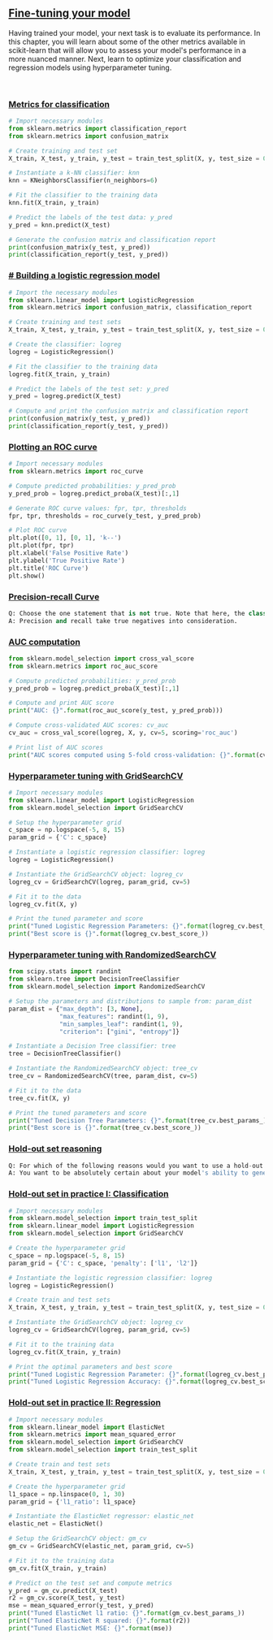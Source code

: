 ## [Fine-tuning your model](https://app.datacamp.com/learn/courses/supervised-learning-with-scikit-learn)

Having trained your model, your next task is to evaluate its performance. In this chapter, you will learn about some of the other metrics available in scikit-learn that will allow you to assess your model's performance in a more nuanced manner. Next, learn to optimize your classification and regression models using hyperparameter tuning. 

<br>

### [Metrics for classification](https://campus.datacamp.com/courses/supervised-learning-with-scikit-learn/fine-tuning-your-model?ex=2)

```Python
# Import necessary modules
from sklearn.metrics import classification_report
from sklearn.metrics import confusion_matrix

# Create training and test set
X_train, X_test, y_train, y_test = train_test_split(X, y, test_size = 0.4, random_state=42)

# Instantiate a k-NN classifier: knn
knn = KNeighborsClassifier(n_neighbors=6)

# Fit the classifier to the training data
knn.fit(X_train, y_train)

# Predict the labels of the test data: y_pred
y_pred = knn.predict(X_test)

# Generate the confusion matrix and classification report
print(confusion_matrix(y_test, y_pred))
print(classification_report(y_test, y_pred))
```

### [# Building a logistic regression model](https://campus.datacamp.com/courses/supervised-learning-with-scikit-learn/fine-tuning-your-model?ex=4)

```Python
# Import the necessary modules
from sklearn.linear_model import LogisticRegression
from sklearn.metrics import confusion_matrix, classification_report

# Create training and test sets
X_train, X_test, y_train, y_test = train_test_split(X, y, test_size = 0.4, random_state=42)

# Create the classifier: logreg
logreg = LogisticRegression()

# Fit the classifier to the training data
logreg.fit(X_train, y_train)

# Predict the labels of the test set: y_pred
y_pred = logreg.predict(X_test)

# Compute and print the confusion matrix and classification report
print(confusion_matrix(y_test, y_pred))
print(classification_report(y_test, y_pred))
```

### [Plotting an ROC curve](https://campus.datacamp.com/courses/supervised-learning-with-scikit-learn/fine-tuning-your-model?ex=5)

```Python
# Import necessary modules
from sklearn.metrics import roc_curve

# Compute predicted probabilities: y_pred_prob
y_pred_prob = logreg.predict_proba(X_test)[:,1]

# Generate ROC curve values: fpr, tpr, thresholds
fpr, tpr, thresholds = roc_curve(y_test, y_pred_prob)

# Plot ROC curve
plt.plot([0, 1], [0, 1], 'k--')
plt.plot(fpr, tpr)
plt.xlabel('False Positive Rate')
plt.ylabel('True Positive Rate')
plt.title('ROC Curve')
plt.show()
```

### [Precision-recall Curve](https://campus.datacamp.com/courses/supervised-learning-with-scikit-learn/fine-tuning-your-model?ex=6)

```Python
Q: Choose the one statement that is not true. Note that here, the class is positive (1) if the individual has diabetes.
A: Precision and recall take true negatives into consideration.
```

### [AUC computation](https://campus.datacamp.com/courses/supervised-learning-with-scikit-learn/fine-tuning-your-model?ex=8)

```Python
from sklearn.model_selection import cross_val_score
from sklearn.metrics import roc_auc_score

# Compute predicted probabilities: y_pred_prob
y_pred_prob = logreg.predict_proba(X_test)[:,1]

# Compute and print AUC score
print("AUC: {}".format(roc_auc_score(y_test, y_pred_prob)))

# Compute cross-validated AUC scores: cv_auc
cv_auc = cross_val_score(logreg, X, y, cv=5, scoring='roc_auc')

# Print list of AUC scores
print("AUC scores computed using 5-fold cross-validation: {}".format(cv_auc))
```

### [Hyperparameter tuning with GridSearchCV](https://campus.datacamp.com/courses/supervised-learning-with-scikit-learn/fine-tuning-your-model?ex=10)

```Python
# Import necessary modules
from sklearn.linear_model import LogisticRegression
from sklearn.model_selection import GridSearchCV

# Setup the hyperparameter grid
c_space = np.logspace(-5, 8, 15)
param_grid = {'C': c_space}

# Instantiate a logistic regression classifier: logreg
logreg = LogisticRegression()

# Instantiate the GridSearchCV object: logreg_cv
logreg_cv = GridSearchCV(logreg, param_grid, cv=5)

# Fit it to the data
logreg_cv.fit(X, y)

# Print the tuned parameter and score
print("Tuned Logistic Regression Parameters: {}".format(logreg_cv.best_params_))
print("Best score is {}".format(logreg_cv.best_score_))
```

### [Hyperparameter tuning with RandomizedSearchCV](https://campus.datacamp.com/courses/supervised-learning-with-scikit-learn/fine-tuning-your-model?ex=11)

```Python
from scipy.stats import randint
from sklearn.tree import DecisionTreeClassifier
from sklearn.model_selection import RandomizedSearchCV

# Setup the parameters and distributions to sample from: param_dist
param_dist = {"max_depth": [3, None],
              "max_features": randint(1, 9),
              "min_samples_leaf": randint(1, 9),
              "criterion": ["gini", "entropy"]}

# Instantiate a Decision Tree classifier: tree
tree = DecisionTreeClassifier()

# Instantiate the RandomizedSearchCV object: tree_cv
tree_cv = RandomizedSearchCV(tree, param_dist, cv=5)

# Fit it to the data
tree_cv.fit(X, y)

# Print the tuned parameters and score
print("Tuned Decision Tree Parameters: {}".format(tree_cv.best_params_))
print("Best score is {}".format(tree_cv.best_score_))
```

### [Hold-out set reasoning](https://campus.datacamp.com/courses/supervised-learning-with-scikit-learn/fine-tuning-your-model?ex=13)

```Python
Q: For which of the following reasons would you want to use a hold-out set for the very end?
A: You want to be absolutely certain about your model's ability to generalize to unseen data.
```

### [Hold-out set in practice I: Classification](https://campus.datacamp.com/courses/supervised-learning-with-scikit-learn/fine-tuning-your-model?ex=14)

```Python
# Import necessary modules
from sklearn.model_selection import train_test_split
from sklearn.linear_model import LogisticRegression
from sklearn.model_selection import GridSearchCV

# Create the hyperparameter grid
c_space = np.logspace(-5, 8, 15)
param_grid = {'C': c_space, 'penalty': ['l1', 'l2']}

# Instantiate the logistic regression classifier: logreg
logreg = LogisticRegression()

# Create train and test sets
X_train, X_test, y_train, y_test = train_test_split(X, y, test_size = 0.4, random_state=42)

# Instantiate the GridSearchCV object: logreg_cv
logreg_cv = GridSearchCV(logreg, param_grid, cv=5)

# Fit it to the training data
logreg_cv.fit(X_train, y_train)

# Print the optimal parameters and best score
print("Tuned Logistic Regression Parameter: {}".format(logreg_cv.best_params_))
print("Tuned Logistic Regression Accuracy: {}".format(logreg_cv.best_score_))
```

### [Hold-out set in practice II: Regression](https://campus.datacamp.com/courses/supervised-learning-with-scikit-learn/fine-tuning-your-model?ex=15)

```Python
# Import necessary modules
from sklearn.linear_model import ElasticNet
from sklearn.metrics import mean_squared_error
from sklearn.model_selection import GridSearchCV
from sklearn.model_selection import train_test_split

# Create train and test sets
X_train, X_test, y_train, y_test = train_test_split(X, y, test_size = 0.4, random_state=42)

# Create the hyperparameter grid
l1_space = np.linspace(0, 1, 30)
param_grid = {'l1_ratio': l1_space}

# Instantiate the ElasticNet regressor: elastic_net
elastic_net = ElasticNet()

# Setup the GridSearchCV object: gm_cv
gm_cv = GridSearchCV(elastic_net, param_grid, cv=5)

# Fit it to the training data
gm_cv.fit(X_train, y_train)

# Predict on the test set and compute metrics
y_pred = gm_cv.predict(X_test)
r2 = gm_cv.score(X_test, y_test)
mse = mean_squared_error(y_test, y_pred)
print("Tuned ElasticNet l1 ratio: {}".format(gm_cv.best_params_))
print("Tuned ElasticNet R squared: {}".format(r2))
print("Tuned ElasticNet MSE: {}".format(mse))
```